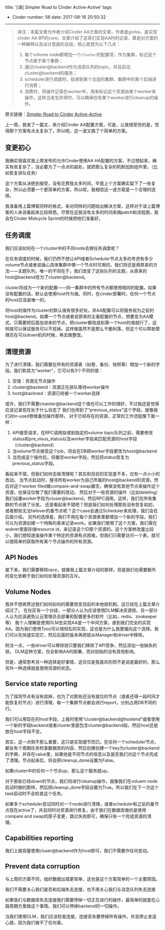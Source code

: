 title: '[译] Simpler Road to Cinder Active-Active'
tags:
  - Cinder
number: 56
date: 2017-08-16 20:50:32
---


> 译注：本篇文章为作者介绍Cinder AA方案的文章，作者是gorka，是实现cinder AA BP的core，文章介绍了这哥们实现AA时的记录，算是对方案的一种解释以及设计思路的总结，核心思想为以下几点：
> 1. 每个volume node都增加一个`cluster`的配置项，作为集群，标记这个节点属于某个集群；
> 2. 通过cluster@backend作为消息队列的topic，并且启动cluster@backend的服务；
> 3. scheduler进行调度时，投递到某个合适的集群，集群中的某个后端进行消费；
> 4. 消费时，将操作记录在worker中，用来标记这个资源由某个worker来操作，这样当发生异常时，可以确保仅有某个worker进行cleanup的操作。

原文链接：[Simpler Road to Cinder Active-Active](https://gorka.eguileor.com/simpler-road-to-cinder-active-active/)

上一周，我发了一篇文，来介绍Cinder AA配置方案，可是，让我很受伤的是，觉得那个方案有点太复杂了，所以呢，这一波又搞了个简单的方案。

## 变更初心

我确实很喜欢我上周发布的允许Cinder使用AA HA配置的方案，不过想起来，确实有些复杂了，没必要为了一点点的益处，就把那么复杂的机制加到组件里。（比如恢复排队任务）

这个方案从决绝到接受，没有花费我太多时间，毕竟上个方案确实留下了一些复杂，所以必须要一个更简单的方案，所以呢，我相信这一波方案是一个合理的选择。

我准备用上篇博客同样的格式，来对同样的问题给出解决方案，这样对于读上篇博客的人来说看起来比较熟悉。尽管在这我没有太多的时间来搞patch和流程图，我会在Cinder Midcycle Sprint的时候把他们准备好。

## 任务调度
我们应该如何在一个cluster中的不同node去做任务调度呢？

在任务调度的时候，我们仍然不想让API或者Scheduler节点太多的考虑有多少volume节点或者说操心具体集群中哪一个节点时可用的。我们将还是用原来的方法——主题队列，唯一的不同在于，我们改变了这些队列的主题，从原来的host@backend变为了cluster@backend。

cluster将成为一个新的配置——同一集群中的所有节点都使用相同的配置。如果没有配置的话，默认会使用host作为值。同时，在cinder部署时，任何一个节点的host应该是唯一的。

将host的值作为cluster的默认值有很多好处，非AA配置可以将服务视为之前的host@backend，如果一个节点或者说原来的主备配置的节点，想要变为AA模式，只需要把后面加进来的节点，把cluster都改成和第一个host的值就行了，这样就可以保证服务可以不挂掉。这样做虽然不是那么干脆利落，但这个可以帮助管理员在可以down机的时候，再去做整改。

## 清理资源
为了进行清理，我们需要在所有的资源表（如卷、备份、快照等）增加一个新的字段。我们称其为“worker”，它可以有3个不同的值：
1. 空值：资源无节点操作
2. cluster@backend：资源正在排队等待worker操作
3. host@backned：资源已经被一个worker选择

或许，我们不需要cluester@backend这个值也可以工作的很好，不过我还是觉得应该记录现在处于什么状态了
我们也用到了“previous_status”这个字段，就像我们对in-used卷做备份操作那样。
对于已经存在的资源，正常的工作流程像下面一样：
1. API接受请求，在RPC调用投递到指定的volume topic队列之前，需要修改status和pre_vious_status以及worker字段来匹配资源的host字段（cluster@backend）
2. 当volume节点接受这个job，将会在DB把worker字段更改为host@backend
3. 当完成这个操作后，将置空worker字段，然后将status恢复为previous_status字段。

看起来不错，但我们如何去做清理呢？其实和目前的实现差不多，仅有一点小小的改动。
当节点启动时，搜寻所有worker为自己所属的host@backend的资源，然后对这个worker filed做compare-and-swap置空，确保没有其他节点来操作这个资源，也保证仅做了我们需要的改动。
然后对于一些资源的操作（比如deleting）我们设置worker字段为cluser@backend，然后RPC调用。这样，我们在所有集群的节点做了分发。
还是看起来不错吧？但是我们如何处理那些没有恢复如初，或者那些无法failover的备节点呢？这个case会通过Scheduler来处理，我们会在后面介绍。
另外的选择是，我们不用在每个资源表里都增加一个新的字段，我们可以为资源创建一个特殊的表来记录work。如果我们使用了这个方案，我们需在wokrer里面存储resource id，来记录这个ID那个资源的。这个方案修改量比较小，我们想知道谁操作某个特定的资源有点困难，但我们只需要访问一个表，就可以很简单的获取所有某个节点操作的所有资源。

## API Nodes
接下来，我们需要移除race，就像我上篇文章介绍的那样。但是我们也需要额外的变化依赖于我们如何处理资源的互斥。

## Volume Nodes
我并不想再赘述我们如何如何的需要改变目前的本地锁机制，这已经在上篇文章介绍过了。
在社区有一个分歧，一部分人认为应该使用DLM解决资源锁，另一部分人认为应该避免让云管理员去部署和配置更多的软件（比如，redis、zookeeper等）
我个人理解是使用DLM去实现AA是一个中间方案，直到我们完全的实现AA。因为我们使用Tooz可以很轻松的实现，这也是为什么我更偏向这个选择。我们可以先快速实现它，然后后面的版本再把锁从Manager和driver中移除。

附注一点，一些driver可以移除锁只要我们移除了API竞争，然后添加一些缺失的锁。
DLM这种方案，仅会影响AA的部署，而对初始的没有其他影响。

但是，通常思考另一种选择是好事情，这仅仅是我喜欢的而不是说是最好的，那么另外一种选择就是使用资源的状态。

## Service state reporting
为了探测节点有没有挂掉，也为了对那些还没有就位的节点（或者还得一段时间才能恢复的节点）进行清理，每一个集群节点都会进行report，分别占用DB不同的行。

我们可以用现在的host字段，上报时使用“cluster@backend@hostend”或者使用一个新的字段backend或者cluster里面包含cluster@backend段，然后host还是放在host字段不变。

其实，这一点倒不那么重要，这只是实现细节而已。在任何一个scheduler节点，都会有个周期任务检查数据库的内容，然后创建创建一个key为cluster@backend的字典，并存在value里，如果他是不同节点的信息以及是否我们对这个节点完成了清理。节点起来后，将会把cleanup_done设置为False。

如果cluster中的任何一个节点up，那么这个服务就up。

对于那些已经down的节点，我们将进行cleanup操作，就像我们在voluem node启动时做的那样，然后把cleanup_done字段设置为True。所以我们在下一次这个task启动时不会检查这个任务。

如果多个scheduler尝试同时对一个node进行清理，或者scheduler和之前的备节点现在active了，并且同时对资源进行修复。由于我们在数据库做的是使用compare and
swap的原子变更，跳过失败即可，确保只有一个完成资源的清理。

## Capabilities reporting
我们上报容量使用cluser@backend作为host即可，我们不需要作任何变动。

## Prevent data corruption
与上周的方案不同，组织数据出错更简单，这也是这个方案简单的一个主要原因。

我们不需要关心我们是否和后端失去连接，也不用关心我们与消息队列失去连接

如果我们与数据库失去连接我们需要停掉一切正在进行的操作，最简单的就是在心跳周期方案做这个事情。我们可以停掉backend的一切操作。

当我们使用DLM，我们应该检查连接，连接丢失要停掉所有操作，并且停止发送心跳，因为我们做不了任何事。
